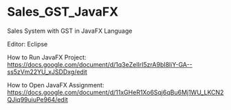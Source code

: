 # Sales_GST_JavaFX
Sales System with GST in JavaFX Language


Editor:
Eclipse

How to Run JavaFX Project:
https://docs.google.com/document/d/1q3eZelIrI5zrA9bI8liY-GA--ss5zVm22YU_xJSDDxg/edit

How to Open JavaFX Assignment:
https://docs.google.com/document/d/11xGHeR1Xo6Sqj6qBu6Mj1WU_LKCN2QJiq99uiuPe964/edit
